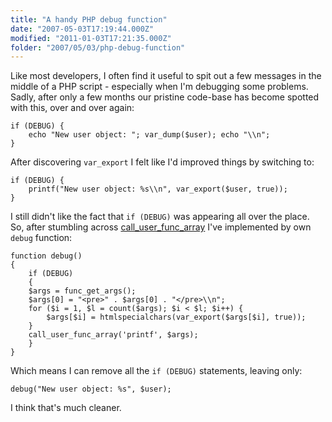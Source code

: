 ```yaml
---
title: "A handy PHP debug function"
date: "2007-05-03T17:19:44.000Z"
modified: "2011-01-03T17:21:35.000Z"
folder: "2007/05/03/php-debug-function"
---
```


Like most developers, I often find it useful to spit out a few messages in the middle of a PHP script - especially when I'm debugging some problems.  
Sadly, after only a few months our pristine code-base has become spotted with this, over and over again:

    if (DEBUG) {
        echo "New user object: "; var_dump($user); echo "\\n";
    }

After discovering `var_export` I felt like I'd improved things by switching to:

    if (DEBUG) {
        printf("New user object: %s\\n", var_export($user, true));
    }

I still didn't like the fact that `if (DEBUG)` was appearing all over the place. So, after stumbling across [call_user_func_array](http://uk2.php.net/manual/en/function.call-user-func-array.php) I've implemented by own `debug` function:

    function debug()
    {
        if (DEBUG)
        {
    	$args = func_get_args();
    	$args[0] = "<pre>" . $args[0] . "</pre>\\n";
    	for ($i = 1, $l = count($args); $i < $l; $i++) {
    	    $args[$i] = htmlspecialchars(var_export($args[$i], true));
    	}
    	call_user_func_array('printf', $args);
        }
    }

Which means I can remove all the `if (DEBUG)` statements, leaving only:

    debug("New user object: %s", $user);

I think that's much cleaner.
